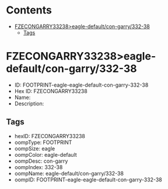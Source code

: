 



Contents
========

* [FZECONGARRY33238>eagle-default/con-garry/332-38](#fzecongarry33238eagle-defaultcon-garry332-38)
	* [Tags](#tags)

# FZECONGARRY33238>eagle-default/con-garry/332-38

- ID: FOOTPRINT-eagle-eagle-default-con-garry-332-38
- Hex ID: FZECONGARRY33238
- Name: 
- Description: 

## Tags

- hexID: FZECONGARRY33238
- oompType: FOOTPRINT
- oompSize: eagle
- oompColor: eagle-default
- oompDesc: con-garry
- oompIndex: 332-38
- oompName: eagle-default/con-garry/332-38
- oompID: FOOTPRINT-eagle-eagle-default-con-garry-332-38
